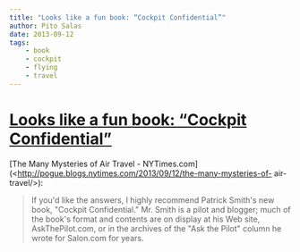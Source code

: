 ```yaml
---
title: "Looks like a fun book: “Cockpit Confidential”"
author: Pito Salas
date: 2013-09-12
tags:
    - book
    - cockpit
    - flying
    - travel
---
```

# [Looks like a fun book: “Cockpit Confidential”](None)




[The Many Mysteries of Air Travel -
NYTimes.com](<http://pogue.blogs.nytimes.com/2013/09/12/the-many-mysteries-of-
air-travel/>):

> If you'd like the answers, I highly recommend Patrick Smith's new book,
> "Cockpit Confidential." Mr. Smith is a pilot and blogger; much of the book's
> format and contents are on display at his Web site, AskThePilot.com, or in
> the archives of the "Ask the Pilot" column he wrote for Salon.com for years.




